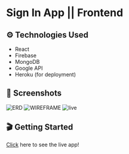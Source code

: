 # Sign In App || Frontend

## ⚙️ Technologies Used
- React
- Firebase
- MongoDB
- Google API
- Heroku (for deployment)

## 📸 Screenshots
![ERD](./images/ERD.png)
![WIREFRAME](./images/Wireframe.png)
![live](./images/live.png)

## 🎬 Getting Started
[Click](https://git.heroku.com/patient-frontend.git) here to see the live app! 